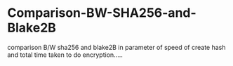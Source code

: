 # Comparison-BW-SHA256-and-Blake2B
comparison B/W sha256 and blake2B in parameter of speed of create hash and total time taken to do encryption.....

